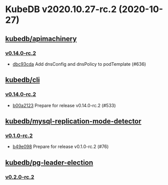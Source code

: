 # KubeDB v2020.10.27-rc.2 (2020-10-27)


## [kubedb/apimachinery](https://github.com/kubedb/apimachinery)

### [v0.14.0-rc.2](https://github.com/kubedb/apimachinery/releases/tag/v0.14.0-rc.2)

- [dbc93cda](https://github.com/kubedb/apimachinery/commit/dbc93cda) Add dnsConfig and dnsPolicy to podTemplate (#636)



## [kubedb/cli](https://github.com/kubedb/cli)

### [v0.14.0-rc.2](https://github.com/kubedb/cli/releases/tag/v0.14.0-rc.2)

- [b00a2123](https://github.com/kubedb/cli/commit/b00a2123) Prepare for release v0.14.0-rc.2 (#533)



## [kubedb/mysql-replication-mode-detector](https://github.com/kubedb/mysql-replication-mode-detector)

### [v0.1.0-rc.2](https://github.com/kubedb/mysql-replication-mode-detector/releases/tag/v0.1.0-rc.2)

- [b49e098](https://github.com/kubedb/mysql-replication-mode-detector/commit/b49e098) Prepare for release v0.1.0-rc.2 (#76)



## [kubedb/pg-leader-election](https://github.com/kubedb/pg-leader-election)

### [v0.2.0-rc.2](https://github.com/kubedb/pg-leader-election/releases/tag/v0.2.0-rc.2)




